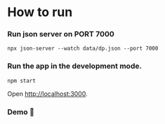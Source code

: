 # How to run

### Run json server on PORT 7000
```
npx json-server --watch data/dp.json --port 7000
```

### Run the app in the development mode.
```
npm start
```
Open [http://localhost:3000](http://localhost:3000).

### Demo :movie_camera:


